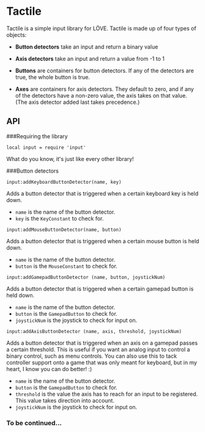 Tactile
=======

Tactile is a simple input library for LÖVE. Tactile is made up of four types of objects:

- **Button detectors** take an input and return a binary value

- **Axis detectors** take an input and return a value from -1 to 1

- **Buttons** are containers for button detectors. If any of the detectors are true, the whole button is true.

- **Axes** are containers for axis detectors. They default to zero, and if any of the detectors have a non-zero value, the axis takes on that value. (The axis detector added last takes precedence.)

API
---
###Requiring the library

`local input = require 'input'`

What do you know, it's just like every other library!

###Button detectors

`input:addKeyboardButtonDetector(name, key)`

Adds a button detector that is triggered when a certain keyboard key is held down.

- `name` is the name of the button detector.
- `key` is the `KeyConstant` to check for.

`input:addMouseButtonDetector(name, button)`

Adds a button detector that is triggered when a certain mouse button is held down.

- `name` is the name of the button detector.
- `button` is the `MouseConstant` to check for.

`input:addGamepadButtonDetector (name, button, joystickNum)`

Adds a button detector that is triggered when a certain gamepad button is held down.

- `name` is the name of the button detector.
- `button` is the `GamepadButton` to check for.
- `joystickNum` is the joystick to check for input on.

`input:addAxisButtonDetector (name, axis, threshold, joystickNum)`

Adds a button detector that is triggered when an axis on a gamepad passes a certain threshold. This is useful if you want an analog input to control a binary control, such as menu controls. You can also use this to tack controller support onto a game that was only meant for keyboard, but in my heart, I know you can do better! :)

- `name` is the name of the button detector.
- `button` is the `GamepadButton` to check for.
- `threshold` is the value the axis has to reach for an input to be registered. This value takes direction into account.
- `joystickNum` is the joystick to check for input on.

### To be continued...
